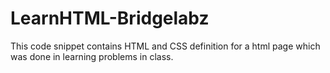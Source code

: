 # LearnHTML-Bridgelabz
This code snippet contains HTML and CSS definition for a html page which was done in learning problems in class. 
